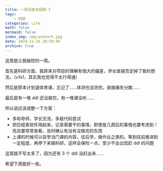 ```yaml
---
title: 一周总结与回顾-3
tags:
    - 科研
categories: Life
math: false
mermaid: false
index_img: img/avatar5.jpg
date: 2024-11-16 20:59:49
archive: true
---
```


这周是让我破防的一周。

首先是科研方面，我原来对项目的理解有很大的偏差，学长直接否定掉了我的想法。（u1s1，其实我也觉得不太行得通）

然后是原本计划退体育课，忘记了……体测也没测完，直接痛失分数……

最后是有一堆 ddl 还没做完，有一堆课没听……

所以说应该调整一下方案：

- 多和导师、学长交流，多敲代码尝试
- 把日程表软件用起来，记录需要干的事情，即使是几周后的事情也要考虑到！而且要常常查看，及时确认有没有没做完的东西
- 上课的时候可以自学当门课的内容，往后学，做作业之类的。等到往前推进到一定程度，再停下来搞科研，这样会保险一点，至少不会出现赶 ddl 的问题

这周就不写太多了，因为还有 3 个 ddl 没赶出来……

希望下周能好一些。
